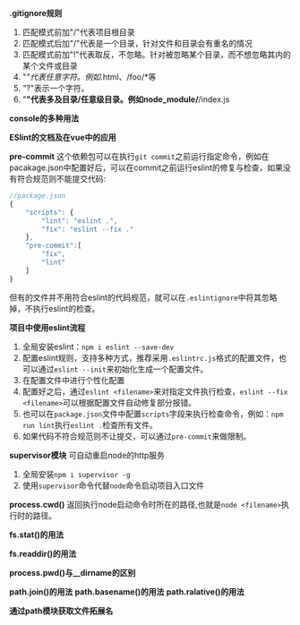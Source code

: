 **.gitignore规则**
1. 匹配模式前加"/"代表项目根目录
2. 匹配模式后加"/"代表是一个目录，针对文件和目录会有重名的情况
3. 匹配模式前加"!"代表取反，不忽略。针对被忽略某个目录，而不想忽略其内的某个文件或目录
4. "*"代表任意字符。例如*.html、/foo/*等
5. "?"表示一个字符。
6. "**"代表多及目录/任意级目录。例如node_module/**/index.js

**console的多种用法**

**ESlint的文档及在vue中的应用**


**pre-commit**
这个依赖包可以在执行`git commit`之前运行指定命令，例如在pacakage.json中配置好后，可以在commit之前运行eslint的修复与检查，如果没有符合规范则不能提交代码:
```javascript
//package.json
{
    "scripts": {
        "lint": "eslint .",
        "fix": "eslint --fix ."
    },
    "pre-commit":[
        "fix",
        "lint"
    ]
}
```

但有的文件并不用符合eslint的代码规范，就可以在`.eslintignore`中将其忽略掉，不执行eslint的检查。

**项目中使用eslint流程**
1. 全局安装eslint：`npm i eslint --save-dev`
2. 配置eslint规则，支持多种方式，推荐采用`.eslintrc.js`格式的配置文件，也可以通过`eslint --init`来初始化生成一个配置文件。
3. 在配置文件中进行个性化配置
4. 配置好之后，通过`eslint <filename>`来对指定文件执行检查，`eslint --fix <filename>`可以根据配置文件自动修复部分报错。
5. 也可以在`package.json`文件中配置`scripts`字段来执行检查命令，例如：`npm run lint`执行`eslint .`检查所有文件。
6. 如果代码不符合规范则不让提交，可以通过`pre-commit`来做限制。

**supervisor模块**
可自动重启node的http服务
1. 全局安装`npm i supervisor -g`
2. 使用`supervisor`命令代替`node`命令启动项目入口文件

**process.cwd()**
返回执行node启动命令时所在的路径,也就是`node <filename>`执行时的路径。

**fs.stat()的用法**

**fs.readdir()的用法**

**process.pwd()与__dirname的区别**

**path.join()的用法**
**path.basename()的用法**
**path.ralative()的用法**

**通过path模块获取文件拓展名**
